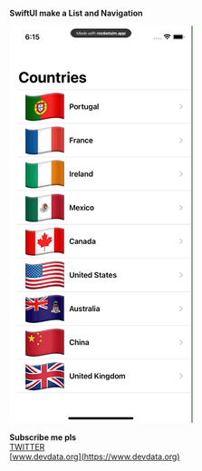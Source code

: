 
**SwiftUI make a List and Navigation**</br>


![](List_and_Navigation.gif)


**Subscribe me pls** </br>
[TWITTER](https://twitter.com/pmbiclub)</br>
[www.devdata.org](https://www.devdata.org)
